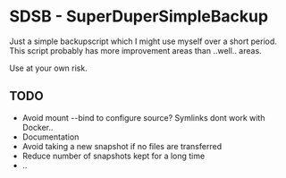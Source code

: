 # SDSB - SuperDuperSimpleBackup

Just a simple backupscript which I might use myself over a short period. This script probably has more improvement areas than ..well.. areas.

Use at your own risk.

## TODO
* Avoid mount --bind to configure source? Symlinks dont work with Docker..
* Documentation
* Avoid taking a new snapshot if no files are transferred
* Reduce number of snapshots kept for a long time
* ..
